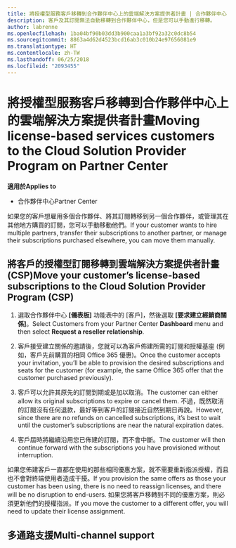 ```yaml
---
title: 將授權型服務客戶移轉到合作夥伴中心上的雲端解決方案提供者計畫 | 合作夥伴中心
description: 客戶及其訂閱無法自動移轉到合作夥伴中心，但是您可以手動進行移轉。
author: labrenne
ms.openlocfilehash: 1ba04bf90b03dd3b900caa1a3bf92a32c0dc8b54
ms.sourcegitcommit: 8863a4d62d4523bcd16ab3c010b24e97656081e9
ms.translationtype: HT
ms.contentlocale: zh-TW
ms.lasthandoff: 06/25/2018
ms.locfileid: "2093455"
---
```

# <a name="moving-license-based-services-customers-to-the-cloud-solution-provider-program-on-partner-center"></a><span data-ttu-id="e63c7-103">將授權型服務客戶移轉到合作夥伴中心上的雲端解決方案提供者計畫</span><span class="sxs-lookup"><span data-stu-id="e63c7-103">Moving license-based services customers to the Cloud Solution Provider Program on Partner Center</span></span>

**<span data-ttu-id="e63c7-104">適用於</span><span class="sxs-lookup"><span data-stu-id="e63c7-104">Applies to</span></span>**

-  <span data-ttu-id="e63c7-105">合作夥伴中心</span><span class="sxs-lookup"><span data-stu-id="e63c7-105">Partner Center</span></span>

<span data-ttu-id="e63c7-106">如果您的客戶想雇用多個合作夥伴、將其訂閱轉移到另一個合作夥伴，或管理其在其他地方購買的訂閱，您可以手動移動他們。</span><span class="sxs-lookup"><span data-stu-id="e63c7-106">If your customer wants to hire multiple partners, transfer their subscriptions to another partner, or manage their subscriptions purchased elsewhere, you can move them manually.</span></span>

## <a name="move-your-customers-license-based-subscriptions-to-the-cloud-solution-provider-program-csp"></a><span data-ttu-id="e63c7-107">將客戶的授權型訂閱移轉到雲端解決方案提供者計畫 (CSP)</span><span class="sxs-lookup"><span data-stu-id="e63c7-107">Move your customer’s license-based subscriptions to the Cloud Solution Provider Program (CSP)</span></span>

1. <span data-ttu-id="e63c7-108">選取合作夥伴中心 **\[儀表板\]** 功能表中的 \[客戶\]，然後選取 **\[要求建立經銷商關係\]**。</span><span class="sxs-lookup"><span data-stu-id="e63c7-108">Select Customers from your Partner Center **Dashboard** menu and then select **Request a reseller relationship**.</span></span>

2. <span data-ttu-id="e63c7-109">客戶接受建立關係的邀請後，您就可以為客戶佈建所需的訂閱和授權基座 (例如，客戶先前購買的相同 Office 365 優惠)。</span><span class="sxs-lookup"><span data-stu-id="e63c7-109">Once the customer accepts your invitation, you’ll be able to  provision the desired subscriptions and seats for the customer (for example, the same Office 365 offer that the customer purchased previously).</span></span> 

3. <span data-ttu-id="e63c7-110">客戶可以允許其原先的訂閱到期或是加以取消。</span><span class="sxs-lookup"><span data-stu-id="e63c7-110">The customer can either allow its original subscriptions to expire or cancel them.</span></span> <span data-ttu-id="e63c7-111">不過，既然取消的訂閱沒有任何退款，最好等到客戶的訂閱接近自然到期日再說。</span><span class="sxs-lookup"><span data-stu-id="e63c7-111">However, since there are no refunds on cancelled subscriptions, it’s best to wait until the customer’s subscriptions are near the natural expiration dates.</span></span>

4. <span data-ttu-id="e63c7-112">客戶屆時將繼續沿用您已佈建的訂閱，而不會中斷。</span><span class="sxs-lookup"><span data-stu-id="e63c7-112">The customer will then continue forward with the subscriptions you have provisioned without interruption.</span></span>

<span data-ttu-id="e63c7-113">如果您佈建客戶一直都在使用的那些相同優惠方案，就不需要重新指派授權，而且也不會對終端使用者造成干擾。</span><span class="sxs-lookup"><span data-stu-id="e63c7-113">If you provision the same offers as those your customer has been using, there is no need to reassign licenses, and there will be no disruption to end-users.</span></span> <span data-ttu-id="e63c7-114">如果您將客戶移轉到不同的優惠方案，則必須更新他們的授權指派。</span><span class="sxs-lookup"><span data-stu-id="e63c7-114">If you move the customer to a different offer, you will need to update their license assignment.</span></span>

## <a name="multi-channel-support"></a><span data-ttu-id="e63c7-115">多通路支援</span><span class="sxs-lookup"><span data-stu-id="e63c7-115">Multi-channel support</span></span>

